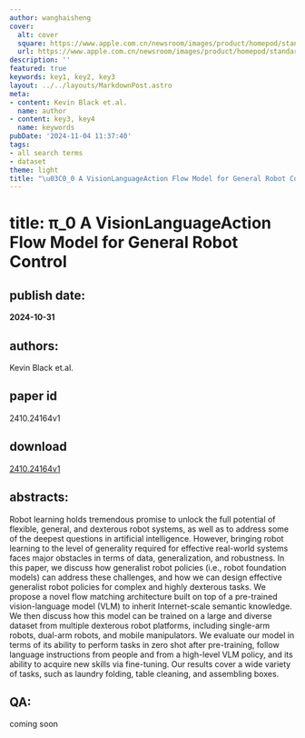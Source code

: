 ```yaml
---
author: wanghaisheng
cover:
  alt: cover
  square: https://www.apple.com.cn/newsroom/images/product/homepod/standard/Apple-HomePod-hero-230118_big.jpg.large_2x.jpg
  url: https://www.apple.com.cn/newsroom/images/product/homepod/standard/Apple-HomePod-hero-230118_big.jpg.large_2x.jpg
description: ''
featured: true
keywords: key1, key2, key3
layout: ../../layouts/MarkdownPost.astro
meta:
- content: Kevin Black et.al.
  name: author
- content: key3, key4
  name: keywords
pubDate: '2024-11-04 11:37:40'
tags:
- all search terms
- dataset
theme: light
title: "\u03C0_0 A VisionLanguageAction Flow Model for General Robot Control"
---
```


# title: π_0 A VisionLanguageAction Flow Model for General Robot Control 
## publish date: 
**2024-10-31** 
## authors: 
  Kevin Black et.al. 
## paper id
2410.24164v1
## download
[2410.24164v1](http://arxiv.org/abs/2410.24164v1)
## abstracts:
Robot learning holds tremendous promise to unlock the full potential of flexible, general, and dexterous robot systems, as well as to address some of the deepest questions in artificial intelligence. However, bringing robot learning to the level of generality required for effective real-world systems faces major obstacles in terms of data, generalization, and robustness. In this paper, we discuss how generalist robot policies (i.e., robot foundation models) can address these challenges, and how we can design effective generalist robot policies for complex and highly dexterous tasks. We propose a novel flow matching architecture built on top of a pre-trained vision-language model (VLM) to inherit Internet-scale semantic knowledge. We then discuss how this model can be trained on a large and diverse dataset from multiple dexterous robot platforms, including single-arm robots, dual-arm robots, and mobile manipulators. We evaluate our model in terms of its ability to perform tasks in zero shot after pre-training, follow language instructions from people and from a high-level VLM policy, and its ability to acquire new skills via fine-tuning. Our results cover a wide variety of tasks, such as laundry folding, table cleaning, and assembling boxes.
## QA:
coming soon
